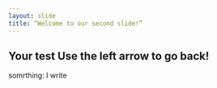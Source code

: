 ```yaml
--- 
layout: slide 
title: “Welcome to our second slide!” 
--- 
```

Your test 
Use the left arrow to go back!
---
somrthing: I write
